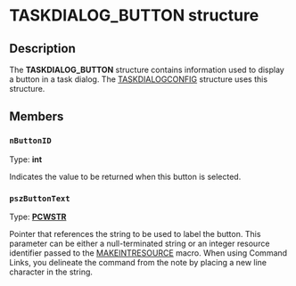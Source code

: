 # TASKDIALOG_BUTTON structure

## Description

The **TASKDIALOG_BUTTON** structure contains information used to display a button in a task dialog. The [TASKDIALOGCONFIG](https://learn.microsoft.com/windows/desktop/api/commctrl/ns-commctrl-taskdialogconfig) structure uses this structure.

## Members

### `nButtonID`

Type: **int**

Indicates the value to be returned when this button is selected.

### `pszButtonText`

Type: **[PCWSTR](https://learn.microsoft.com/windows/desktop/WinProg/windows-data-types)**

Pointer that references the string to be used to label the button. This parameter can be either a null-terminated string or an integer resource identifier passed to the [MAKEINTRESOURCE](https://learn.microsoft.com/windows/desktop/api/winuser/nf-winuser-makeintresourcea) macro. When using Command Links, you delineate the command from the note by placing a new line character in the string.